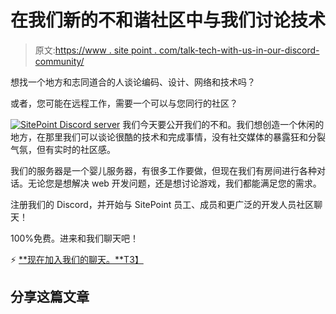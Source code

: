 # 在我们新的不和谐社区中与我们讨论技术

> 原文:[https://www . site point . com/talk-tech-with-us-in-our-discord-community/](https://www.sitepoint.com/talk-tech-with-us-in-our-new-discord-community/)

想找一个地方和志同道合的人谈论编码、设计、网络和技术吗？

或者，您可能在远程工作，需要一个可以与您同行的社区？

[![SitePoint Discord server](../Images/6ef7d90d5b6b514844d0142dce667185.png)](https://discord.gg/PyAM7tv) 我们今天要公开我们的不和。我们想创造一个休闲的地方，在那里我们可以谈论很酷的技术和完成事情，没有社交媒体的暴露狂和分裂气氛，但有实时的社区感。

我们的服务器是一个婴儿服务器，有很多工作要做，但现在我们有房间进行各种对话。无论您是想解决 web 开发问题，还是想讨论游戏，我们都能满足您的需求。

注册我们的 Discord，并开始与 SitePoint 员工、成员和更广泛的开发人员社区聊天！

100%免费。进来和我们聊天吧！

⚡️ [**现在加入我们的聊天。**T3】](https://discord.gg/PyAM7tv)

## 分享这篇文章